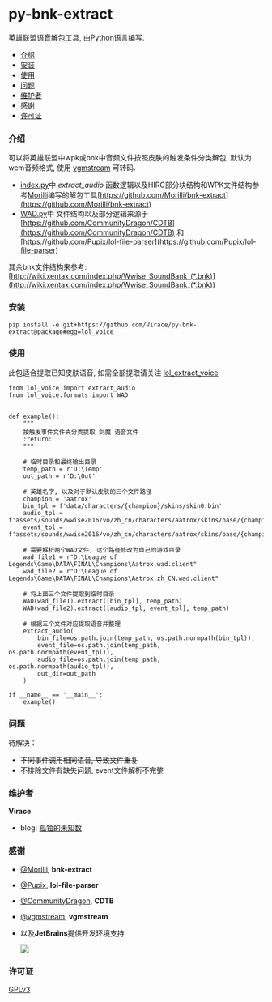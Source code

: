 # py-bnk-extract

英雄联盟语音解包工具, 由Python语言编写.


- [介绍](#介绍)
- [安装](#安装)
- [使用](#使用)
- [问题](#问题)
- [维护者](#维护者)
- [感谢](#感谢)
- [许可证](#许可证)


### 介绍
可以将英雄联盟中wpk或bnk中音频文件按照皮肤的触发条件分类解包, 默认为wem音频格式, 使用 [vgmstream](https://vgmstream.org/downloads) 可转码.

- [index.py](lol_voice/index.py#L250)中 _extract_audio_ 函数逻辑以及HIRC部分块结构和WPK文件结构参考[Morilli](https://github.com/Morilli)编写的解包工具[https://github.com/Morilli/bnk-extract](https://github.com/Morilli/bnk-extract)
- [WAD.py](lol_voice/formats/WAD.py)中 文件结构以及部分逻辑来源于[https://github.com/CommunityDragon/CDTB](https://github.com/CommunityDragon/CDTB) 和 [https://github.com/Pupix/lol-file-parser](https://github.com/Pupix/lol-file-parser)

其余bnk文件结构来参考:[http://wiki.xentax.com/index.php/Wwise_SoundBank_(*.bnk)](http://wiki.xentax.com/index.php/Wwise_SoundBank_(*.bnk))


### 安装



`pip install -e git+https://github.com/Virace/py-bnk-extract@package#egg=lol_voice`

### 使用
此包适合提取已知皮肤语音, 如需全部提取请关注 [lol_extract_voice](https://github.com/Virace/lol_extract_voice)
```
from lol_voice import extract_audio
from lol_voice.formats import WAD


def example():
    """
    按触发事件文件夹分类提取 剑魔 语音文件
    :return:
    """

    # 临时目录和最终输出目录
    temp_path = r'D:\Temp'
    out_path = r'D:\Out'

    # 英雄名字, 以及对于默认皮肤的三个文件路径
    champion = 'aatrox'
    bin_tpl = f'data/characters/{champion}/skins/skin0.bin'
    audio_tpl = f'assets/sounds/wwise2016/vo/zh_cn/characters/aatrox/skins/base/{champion}_base_vo_audio.wpk'
    event_tpl = f'assets/sounds/wwise2016/vo/zh_cn/characters/aatrox/skins/base/{champion}_base_vo_events.bnk'

    # 需要解析两个WAD文件, 这个路径修改为自己的游戏目录
    wad_file1 = r"D:\League of Legends\Game\DATA\FINAL\Champions\Aatrox.wad.client"
    wad_file2 = r"D:\League of Legends\Game\DATA\FINAL\Champions\Aatrox.zh_CN.wad.client"

    # 将上面三个文件提取到临时目录
    WAD(wad_file1).extract([bin_tpl], temp_path)
    WAD(wad_file2).extract([audio_tpl, event_tpl], temp_path)

    # 根据三个文件对应提取语音并整理
    extract_audio(
        bin_file=os.path.join(temp_path, os.path.normpath(bin_tpl)),
        event_file=os.path.join(temp_path, os.path.normpath(event_tpl)),
        audio_file=os.path.join(temp_path, os.path.normpath(audio_tpl)),
        out_dir=out_path
    )

if __name__ == '__main__':
    example()
```
### 问题
待解决：
 - ~~不同事件调用相同语音, 导致文件重复~~
 - 不排除文件有缺失问题, event文件解析不完整



### 维护者
**Virace**
- blog: [孤独的未知数](https://x-item.com)

### 感谢
- [@Morilli](https://github.com/Morilli/bnk-extract), **bnk-extract**
- [@Pupix](https://github.com/Pupix/lol-file-parser), **lol-file-parser**
- [@CommunityDragon](https://github.com/CommunityDragon/CDTB), **CDTB** 
- [@vgmstream](https://github.com/vgmstream/vgmstream), **vgmstream**

- 以及**JetBrains**提供开发环境支持
  
  <a href="https://www.jetbrains.com/?from=kratos-pe" target="_blank"><img src="https://cdn.jsdelivr.net/gh/virace/kratos-pe@main/jetbrains.svg"></a>

### 许可证

[GPLv3](LICENSE)